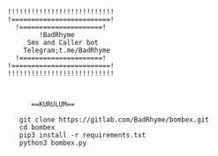     !!!!!!!!!!!!!!!!!!!!!!!!!!!
    !=========================!
      !=====================!                                                       
            !BadRhyme               
         Sms and Caller bot                      
        Telegram;t.me/BadRhyme
      !=====================!
    !=========================!
    !!!!!!!!!!!!!!!!!!!!!!!!!!!
    
    
    
          ==KURULUM==
          
       git clone https://gitlab.com/BadRhyme/bombex.git
       cd bombex
       pip3 install -r requirements.txt
       python3 bombex.py
